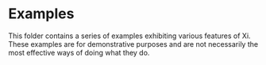 Examples
========

This folder contains a series of examples exhibiting various features of Xi. These examples are for demonstrative purposes and are not necessarily
the most effective ways of doing what they do.